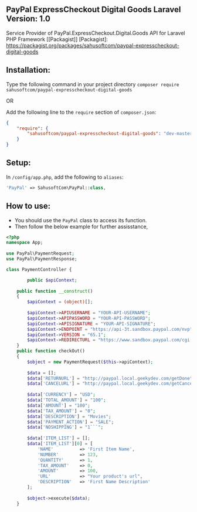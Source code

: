 ## PayPal ExpressCheckout Digital Goods Laravel Version: 1.0

Service Provider of PayPal.ExpressCheckout.Digital.Goods API for Laravel PHP Framework [[Packagist]]
[Packagist]: <https://packagist.org/packages/sahusoftcom/paypal-expresscheckout-digital-goods>

## Installation:

Type the following command in your project directory
`composer require sahusoftcom/paypal-expresscheckout-digital-goods`

OR

Add the following line to the `require` section of `composer.json`:
```json
{
    "require": {
        "sahusoftcom/paypal-expresscheckout-digital-goods": "dev-master"
    }
}
```

## Setup:

In `/config/app.php`, add the following to `aliases`:
  
```php
'PayPal' => SahusoftCom\PayPal::class,
```

## How to use:

* You should use the `PayPal` class to access its function.
* Then follow the below example for further assisstance, 

```php
<?php
namespace App;
 
use PayPal\PaymentRequest;
use PayPal\PaymentResponse;

class PaymentController {	

    	public $apiContext;
    
	public function __construct()
	{
	    $apiContext = (object)[];
		
        $apiContext->APIUSERNAME = "YOUR-API-USERNAME";
        $apiContext->APIPASSWORD = "YOUR-API-PASSWORD";
        $apiContext->APISIGNATURE = "YOUR-API-SIGNATURE";
        $apiContext->ENDPOINT = "https://api-3t.sandbox.paypal.com/nvp";
        $apiContext->VERSION = "65.1";
        $apiContext->REDIRECTURL = "https://www.sandbox.paypal.com/cgi-bin/webscr?cmd=_express-checkout&token=";
	}
	public function checkOut()
	{
        $object = new PaymentRequest($this->apiContext);
    
        $data = [];
        $data['RETURNURL'] = "http://paypal.local.geekydev.com/getDone";
        $data['CANCELURL'] = "http://paypal.local.geekydev.com/getCancel";
    
        $data['CURRENCY'] = "USD";
        $data['TOTAL_AMOUNT'] = "100";
        $data['AMOUNT'] = "100";
        $data['TAX_AMOUNT'] = "0";
        $data['DESCRIPTION'] = "Movies";
        $data['PAYMENT_ACTION'] = "SALE";
        $data['NOSHIPPING'] = "1```";
    
        $data['ITEM_LIST'] = [];
        $data['ITEM_LIST'][0] = [
        	'NAME'			=> 'First Item Name',
    		'NUMBER'		=> 123,
    		'QUANTITY'		=> 1,
    		'TAX_AMOUNT'	=> 0,
    		'AMOUNT'		=> 100,
    		'URL'           => "Your product's url",
    		'DESCRIPTION'	=> 'First Name Description'
        ];
    
        $object->execute($data);
	}
```
